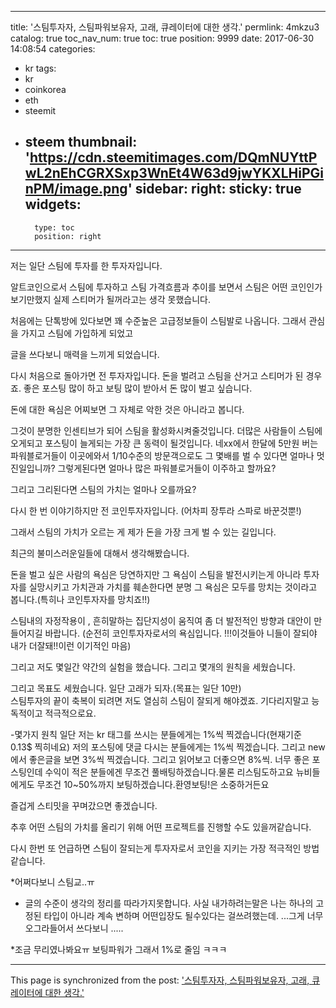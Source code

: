 
---
title: '스팀투자자, 스팀파워보유자, 고래, 큐레이터에 대한 생각.'
permlink: 4mkzu3
catalog: true
toc_nav_num: true
toc: true
position: 9999
date: 2017-06-30 14:08:54
categories:
- kr
tags:
- kr
- coinkorea
- eth
- steemit
- steem
thumbnail: 'https://cdn.steemitimages.com/DQmNUYttPwL2nEhCGRXSxp3WnEt4W63d9jwYKXLHiPGinPM/image.png'
sidebar:
    right:
        sticky: true
widgets:
    -
        type: toc
        position: right
---


저는 일단 스팀에 투자를 한 투자자입니다.

알트코인으로서 스팀에 투자하고 스팀 가격흐름과 추이를 보면서 스팀은 어떤 코인인가 보기만했지 실제 스티머가 될꺼라고는 생각 못했습니다.

처음에는 단톡방에 있다보면 꽤 수준높은 고급정보들이 스팀발로 나옵니다. 그래서 관심을 가지고  스팀에 가입하게 되었고 

글을 쓰다보니 매력을 느끼게 되었습니다. 

다시 처음으로 돌아가면 전 투자자입니다. 돈을 벌려고 스팀을 산거고 스티머가 된 경우죠.  좋은 포스팅 많이 하고 보팅 많이 받아서 돈 많이 벌고 싶습니다.

돈에 대한 욕심은 어찌보면 그 자체로 악한 것은 아니라고 봅니다.

그것이 분명한 인센티브가 되어 스팀을 활성화시켜줄것입니다. 더많은 사람들이 스팀에 오게되고 포스팅이 늘게되는 가장 큰 동력이 될것입니다. 네xx에서 한달에 5만원 버는 파워블로거들이 이곳에와서 1/10수준의 방문객으로도 그 몇배를 벌 수 있다면 얼마나 멋진일입니까? 그렇게된다면  얼마나 많은 파워블로거들이 이주하고 할까요? 

그리고 그리된다면 스팀의 가치는 얼마나 오를까요?

다시 한 번 이야기하지만 전 코인투자자입니다. (어차피 장투라 스파로 바꾼것뿐!)

그래서 스팀의 가치가 오르는 게 제가 돈을 가장 크게 벌 수 있는 길입니다. 


최근의 불미스러운일들에 대해서 생각해봤습니다. 

돈을 벌고 싶은 사람의 욕심은 당연하지만 그 욕심이 스팀을 발전시키는게 아니라  투자자를 실망시키고  가치관과 가치를 훼손한다면 분명 그 욕심은 모두를 망치는 것이라고 봅니다.(특히나 코인투자자를 망치죠!!) 

스팀내의 자정작용이 , 흔히말하는 집단지성이 움직여 좀 더 발전적인 방향과 대안이 만들어지길 바랍니다.
(순전히 코인투자자로서의 욕심입니다. !!!이것들아 니들이 잘되야 내가 더잘돼!!이런 이기적인 마음)

그리고 저도 몇일간 약간의 실험을 했습니다. 그리고 몇개의 원칙을 세웠습니다.

그리고 목표도 세웠습니다.  일단 고래가 되자.(목표는 일단 10만)  
스팀투자의 끝이 축복이 되려면 저도 열심히 스팀이 잘되게 해야겠죠. 
기다리지말고 능독적이고 적극적으로요.

-몇가지 원칙
일단 저는 kr 태그를 쓰시는 분들에게는 1%씩 찍겠습니다(현재기준 0.13$ 찍히네요)
저의 포스팅에 댓글 다시는 분들에게는 1%씩 찍겠습니다.
그리고 new에서 좋은글을 보면 3%씩 찍겠습니다. 그리고 읽어보고 더좋으면 8%씩.
너무 좋은 포스팅인데 수익이 적은 분들에겐 무조건 풀배팅하겠습니다.물론 리스팀도하고요
뉴비들에게도 무조건 10~50%까지 보팅하겠습니다.환영보팅!은 소중하거든요

즐겁게 스티밋을 꾸며갔으면 좋겠습니다.

추후 어떤 스팀의 가치를 올리기 위해 어떤 프로젝트를 진행할 수도 있을꺼같습니다.

다시 한번 또 언급하면 스팀이 잘되는게 투자자로서 코인을 지키는 가장 적극적인 방법같습니다.

*어쩌다보니 스팀교..ㅠ

* 글의 수준이 생각의 정리를 따라가지못합니다. 사실 내가하려는말은 나는 하나의 고정된 타입이 아니라 계속 변하며 어떤입장도 될수있다는 걸쓰려했는데. ...그게 너무 오그라들어서 쓰다보니 .....

*조금 무리였나봐요ㅠ 보팅파워가 그래서 1%로 줄임 ㅋㅋㅋ

- - -

This page is synchronized from the post: ['스팀투자자, 스팀파워보유자, 고래, 큐레이터에 대한 생각.'](https://steemit.com/@virus707/4mkzu3)
